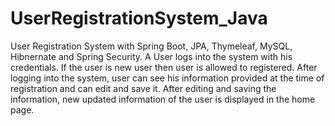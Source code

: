 # UserRegistrationSystem_Java
User Registration System with Spring Boot, JPA, Thymeleaf, MySQL, Hibnernate and Spring Security.
A User logs into the system with his credentials. If the user is new user then user is allowed to registered. After logging into the system, user can see his information
provided at the time of registration and can edit and save it. After editing and saving the information, new updated information of the user is displayed in the home page.
